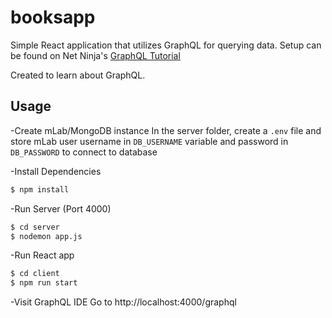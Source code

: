 # booksapp

Simple React application that utilizes GraphQL for querying data. Setup can be found on Net Ninja's [GraphQL Tutorial](https://www.youtube.com/playlist?list=PL4cUxeGkcC9iK6Qhn-QLcXCXPQUov1U7f)

Created to learn about GraphQL.

## Usage

-Create mLab/MongoDB instance
In the server folder, create a `.env` file and store mLab user username in `DB_USERNAME` variable and password in `DB_PASSWORD` to connect to database

-Install Dependencies

```bash
$ npm install
```

-Run Server (Port 4000)

```bash
$ cd server
$ nodemon app.js
```

-Run React app

```bash
$ cd client
$ npm run start
```

-Visit GraphQL IDE
Go to http://localhost:4000/graphql
